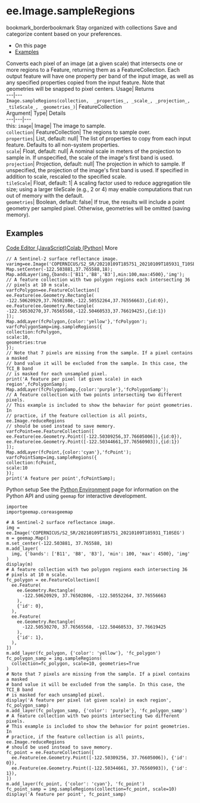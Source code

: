  
#  ee.Image.sampleRegions 
bookmark_borderbookmark Stay organized with collections  Save and categorize content based on your preferences. 
  * On this page
  * [Examples](https://developers.google.com/earth-engine/apidocs/ee-image-sampleregions#examples)


Converts each pixel of an image (at a given scale) that intersects one or more regions to a Feature, returning them as a FeatureCollection. Each output feature will have one property per band of the input image, as well as any specified properties copied from the input feature. 
Note that geometries will be snapped to pixel centers.
Usage| Returns  
---|---  
`Image.sampleRegions(collection,  _properties_, _scale_, _projection_, _tileScale_, _geometries_)`| FeatureCollection  
Argument| Type| Details  
---|---|---  
this: `image`| Image| The image to sample.  
`collection`| FeatureCollection| The regions to sample over.  
`properties`| List, default: null| The list of properties to copy from each input feature. Defaults to all non-system properties.  
`scale`| Float, default: null| A nominal scale in meters of the projection to sample in. If unspecified, the scale of the image's first band is used.  
`projection`| Projection, default: null| The projection in which to sample. If unspecified, the projection of the image's first band is used. If specified in addition to scale, rescaled to the specified scale.  
`tileScale`| Float, default: 1| A scaling factor used to reduce aggregation tile size; using a larger tileScale (e.g., 2 or 4) may enable computations that run out of memory with the default.  
`geometries`| Boolean, default: false| If true, the results will include a point geometry per sampled pixel. Otherwise, geometries will be omitted (saving memory).  
## Examples
[Code Editor (JavaScript)](https://developers.google.com/earth-engine/apidocs/ee-image-sampleregions#code-editor-javascript-sample)[Colab (Python)](https://developers.google.com/earth-engine/apidocs/ee-image-sampleregions#colab-python-sample) More
```
// A Sentinel-2 surface reflectance image.
varimg=ee.Image('COPERNICUS/S2_SR/20210109T185751_20210109T185931_T10SEG');
Map.setCenter(-122.503881,37.765588,18);
Map.addLayer(img,{bands:['B11','B8','B3'],min:100,max:4500},'img');
// A feature collection with two polygon regions each intersecting 36
// pixels at 10 m scale.
varfcPolygon=ee.FeatureCollection([
ee.Feature(ee.Geometry.Rectangle(
-122.50620929,37.76502806,-122.50552264,37.76556663),{id:0}),
ee.Feature(ee.Geometry.Rectangle(
-122.50530270,37.76565568,-122.50460533,37.76619425),{id:1})
]);
Map.addLayer(fcPolygon,{color:'yellow'},'fcPolygon');
varfcPolygonSamp=img.sampleRegions({
collection:fcPolygon,
scale:10,
geometries:true
});
// Note that 7 pixels are missing from the sample. If a pixel contains a masked
// band value it will be excluded from the sample. In this case, the TCI_B band
// is masked for each unsampled pixel.
print('A feature per pixel (at given scale) in each region',fcPolygonSamp);
Map.addLayer(fcPolygonSamp,{color:'purple'},'fcPolygonSamp');
// A feature collection with two points intersecting two different pixels.
// This example is included to show the behavior for point geometries. In
// practice, if the feature collection is all points, ee.Image.reduceRegions
// should be used instead to save memory.
varfcPoint=ee.FeatureCollection([
ee.Feature(ee.Geometry.Point([-122.50309256,37.76605006]),{id:0}),
ee.Feature(ee.Geometry.Point([-122.50344661,37.76560903]),{id:1})
]);
Map.addLayer(fcPoint,{color:'cyan'},'fcPoint');
varfcPointSamp=img.sampleRegions({
collection:fcPoint,
scale:10
});
print('A feature per point',fcPointSamp);
```
Python setup
See the [ Python Environment](https://developers.google.com/earth-engine/guides/python_install) page for information on the Python API and using `geemap` for interactive development.
```
importee
importgeemap.coreasgeemap
```
```
# A Sentinel-2 surface reflectance image.
img = ee.Image('COPERNICUS/S2_SR/20210109T185751_20210109T185931_T10SEG')
m = geemap.Map()
m.set_center(-122.503881, 37.765588, 18)
m.add_layer(
  img, {'bands': ['B11', 'B8', 'B3'], 'min': 100, 'max': 4500}, 'img'
)
display(m)
# A feature collection with two polygon regions each intersecting 36
# pixels at 10 m scale.
fc_polygon = ee.FeatureCollection([
  ee.Feature(
    ee.Geometry.Rectangle(
      -122.50620929, 37.76502806, -122.50552264, 37.76556663
    ),
    {'id': 0},
  ),
  ee.Feature(
    ee.Geometry.Rectangle(
      -122.50530270, 37.76565568, -122.50460533, 37.76619425
    ),
    {'id': 1},
  ),
])
m.add_layer(fc_polygon, {'color': 'yellow'}, 'fc_polygon')
fc_polygon_samp = img.sampleRegions(
  collection=fc_polygon, scale=10, geometries=True
)
# Note that 7 pixels are missing from the sample. If a pixel contains a masked
# band value it will be excluded from the sample. In this case, the TCI_B band
# is masked for each unsampled pixel.
display('A feature per pixel (at given scale) in each region', fc_polygon_samp)
m.add_layer(fc_polygon_samp, {'color': 'purple'}, 'fc_polygon_samp')
# A feature collection with two points intersecting two different pixels.
# This example is included to show the behavior for point geometries. In
# practice, if the feature collection is all points, ee.Image.reduceRegions
# should be used instead to save memory.
fc_point = ee.FeatureCollection([
  ee.Feature(ee.Geometry.Point([-122.50309256, 37.76605006]), {'id': 0}),
  ee.Feature(ee.Geometry.Point([-122.50344661, 37.76560903]), {'id': 1}),
])
m.add_layer(fc_point, {'color': 'cyan'}, 'fc_point')
fc_point_samp = img.sampleRegions(collection=fc_point, scale=10)
display('A feature per point', fc_point_samp)
```

